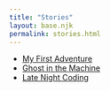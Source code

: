 ```yaml
---
title: "Stories"
layout: base.njk
permalink: stories.html
---
```

- [My First Adventure](#)
- [Ghost in the Machine](#)
- [Late Night Coding](#)